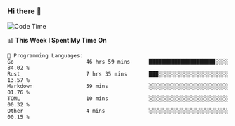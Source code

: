 ### Hi there 👋

<!--
**CrazyCollin/crazycollin** is a ✨ _special_ ✨ repository because its `README.md` (this file) appears on your GitHub profile.

Here are some ideas to get you started:

- 🔭 I’m currently working on ...
- 🌱 I’m currently learning ...
- 👯 I’m looking to collaborate on ...
- 🤔 I’m looking for help with ...
- 💬 Ask me about ...
- 📫 How to reach me: ...
- 😄 Pronouns: ...
- ⚡ Fun fact: ...
-->

<!--START_SECTION:waka-->
![Code Time](http://img.shields.io/badge/Code%20Time-622%20hrs%2045%20mins-blue)

📊 **This Week I Spent My Time On** 

```text
💬 Programming Languages: 
Go                       46 hrs 59 mins      █████████████████████░░░░   84.02 % 
Rust                     7 hrs 35 mins       ███░░░░░░░░░░░░░░░░░░░░░░   13.57 % 
Markdown                 59 mins             ░░░░░░░░░░░░░░░░░░░░░░░░░   01.76 % 
TOML                     10 mins             ░░░░░░░░░░░░░░░░░░░░░░░░░   00.32 % 
Other                    4 mins              ░░░░░░░░░░░░░░░░░░░░░░░░░   00.15 % 
```


<!--END_SECTION:waka-->
